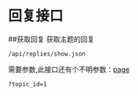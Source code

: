 # 回复接口

##获取回复
获取主题的回复
```
/api/replies/show.json
```
需要参数,此接口还有个不明参数：[page](https://github.com/livid/v2ex/blob/master/api.py#L254)
```
?topic_id=1
```
